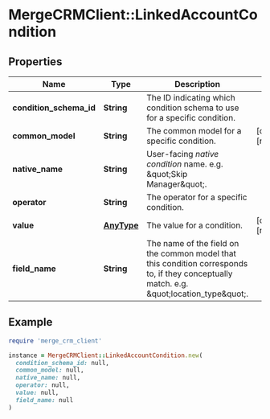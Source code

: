 # MergeCRMClient::LinkedAccountCondition

## Properties

| Name | Type | Description | Notes |
| ---- | ---- | ----------- | ----- |
| **condition_schema_id** | **String** | The ID indicating which condition schema to use for a specific condition. |  |
| **common_model** | **String** | The common model for a specific condition. | [optional][readonly] |
| **native_name** | **String** | User-facing *native condition* name. e.g. \&quot;Skip Manager\&quot;. |  |
| **operator** | **String** | The operator for a specific condition. |  |
| **value** | [**AnyType**](.md) | The value for a condition. | [optional][readonly] |
| **field_name** | **String** | The name of the field on the common model that this condition corresponds to, if they conceptually match. e.g. \&quot;location_type\&quot;. |  |

## Example

```ruby
require 'merge_crm_client'

instance = MergeCRMClient::LinkedAccountCondition.new(
  condition_schema_id: null,
  common_model: null,
  native_name: null,
  operator: null,
  value: null,
  field_name: null
)
```

